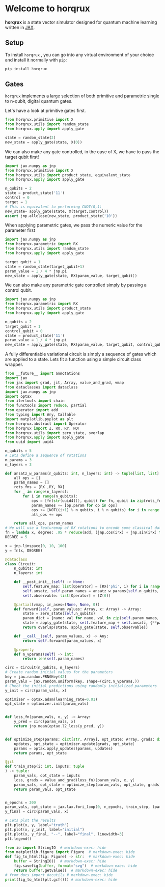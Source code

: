 # Welcome to horqrux

**horqrux** is a state vector simulator designed for quantum machine learning written in [JAX](https://jax.readthedocs.io/).

## Setup

To install `horqrux` , you can go into any virtual environment of your
choice and install it normally with `pip`:

```bash
pip install horqrux
```

## Gates

`horqrux` implements a large selection of both primitive and parametric single to n-qubit, digital quantum gates.

Let's have a look at primitive gates first.

```python exec="on" source="material-block"
from horqrux.primitive import X
from horqrux.utils import random_state
from horqrux.apply import apply_gate

state = random_state(2)
new_state = apply_gate(state, X(0))
```

We can also make any gate controlled, in the case of X, we have to pass the target qubit first!

```python exec="on" source="material-block"
import jax.numpy as jnp
from horqrux.primitive import X
from horqrux.utils import product_state, equivalent_state
from horqrux.apply import apply_gate

n_qubits = 2
state = product_state('11')
control = 0
target = 1
# This is equivalent to performing CNOT(0,1)
new_state= apply_gate(state, X(target,control))
assert jnp.allclose(new_state, product_state('10'))
```

When applying parametric gates, we pass the numeric value for the parameter first

```python exec="on" source="material-block"
import jax.numpy as jnp
from horqrux.parametric import RX
from horqrux.utils import random_state
from horqrux.apply import apply_gate

target_qubit = 1
state = random_state(target_qubit+1)
param_value = 1 / 4 * jnp.pi
new_state = apply_gate(state, RX(param_value, target_qubit))
```

We can also make any parametric gate controlled simply by passing a control qubit.

```python exec="on" source="material-block"
import jax.numpy as jnp
from horqrux.parametric import RX
from horqrux.utils import product_state
from horqrux.apply import apply_gate

n_qubits = 2
target_qubit = 1
control_qubit = 0
state = product_state('11')
param_value = 1 / 4 * jnp.pi
new_state = apply_gate(state, RX(param_value, target_qubit, control_qubit))
```

A fully differentiable variational circuit is simply a sequence of gates which are applied to a state.
Lets fit a function using a simple circuit class wrapper.

```python exec="on" source="material-block" html="1"
from __future__ import annotations
import jax
from jax import grad, jit, Array, value_and_grad, vmap
from dataclasses import dataclass
import jax.numpy as jnp
import optax
from itertools import chain
from functools import reduce, partial
from operator import add
from typing import Any, Callable
import matplotlib.pyplot as plt
from horqrux.abstract import Operator
from horqrux import Z, RX, RY, NOT
from horqrux.utils import zero_state, overlap
from horqrux.apply import apply_gate
from uuid import uuid4

n_qubits = 5
# Lets define a sequence of rotations
n_params = 3
n_layers = 3

def ansatz_w_params(n_qubits: int, n_layers: int) -> tuple[list, list]:
    all_ops = []
    param_names = []
    rots_fns = [RX ,RY, RX]
    for _ in range(n_layers):
        for i in range(n_qubits):
            ops = [fn(str(uuid4()), qubit) for fn, qubit in zip(rots_fns, [i for _ in range(len(rots_fns))])]
            param_names += [op.param for op in ops]
            ops += [NOT((i+1) % n_qubits, i % n_qubits) for i in range(n_qubits)]
            all_ops += ops

    return all_ops, param_names
# We will use a featuremap of RX rotations to encode some classical data
fn = lambda x, degree: .05 * reduce(add, (jnp.cos(i*x) + jnp.sin(i*x) for i in range(degree)), 0)
DEGREE = 5

x = jnp.linspace(0, 10, 100)
y = fn(x, DEGREE)

@dataclass
class Circuit:
    n_qubits: int
    n_layers: int

    def __post_init__(self) -> None:
        self.feature_map: list[Operator] = [RX('phi', i) for i in range(n_qubits)]
        self.ansatz, self.param_names = ansatz_w_params(self.n_qubits, self.n_layers)
        self.observable: list[Operator] = [Z(0)]

    @partial(vmap, in_axes=(None, None, 0))
    def forward(self, param_values: Array, x: Array) -> Array:
        state = zero_state(self.n_qubits)
        param_dict = {name: val for name, val in zip(self.param_names, param_values)}
        state = apply_gate(state, self.feature_map + self.ansatz, {**param_dict, **{'phi': x}})
        return overlap(state, apply_gate(state, self.observable))

    def __call__(self, param_values, x) -> Any:
        return self.forward(param_values, x)

    @property
    def n_vparams(self) -> int:
        return len(self.param_names)

circ = Circuit(n_qubits, n_layers)
# Create random initial values for the parameters
key = jax.random.PRNGKey(42)
param_vals = jax.random.uniform(key, shape=(circ.n_vparams,))
# Check the initial predictions using randomly initialized parameters
y_init = circ(param_vals, x)

optimizer = optax.adam(learning_rate=0.01)
opt_state = optimizer.init(param_vals)


def loss_fn(param_vals, x, y) -> Array:
    y_pred = circ(param_vals, x)
    return jnp.mean(optax.l2_loss(y_pred, y))


def optimize_step(params: dict[str, Array], opt_state: Array, grads: dict[str, Array]) -> tuple:
    updates, opt_state = optimizer.update(grads, opt_state)
    params = optax.apply_updates(params, updates)
    return params, opt_state

@jit
def train_step(i: int, inputs: tuple
) -> tuple:
    param_vals, opt_state = inputs
    loss, grads = value_and_grad(loss_fn)(param_vals, x, y)
    param_vals, opt_state = optimize_step(param_vals, opt_state, grads)
    return param_vals, opt_state


n_epochs = 200
param_vals, opt_state = jax.lax.fori_loop(0, n_epochs, train_step, (param_vals, opt_state))
y_final = circ(param_vals, x)

# Lets plot the results
plt.plot(x, y, label="truth")
plt.plot(x, y_init, label="initial")
plt.plot(x, y_final, "--", label="final", linewidth=3)
plt.legend()

from io import StringIO  # markdown-exec: hide
from matplotlib.figure import Figure  # markdown-exec: hide
def fig_to_html(fig: Figure) -> str:  # markdown-exec: hide
    buffer = StringIO()  # markdown-exec: hide
    fig.savefig(buffer, format="svg")  # markdown-exec: hide
    return buffer.getvalue()  # markdown-exec: hide
# from docs import docutils # markdown-exec: hide
print(fig_to_html(plt.gcf())) # markdown-exec: hide
```
